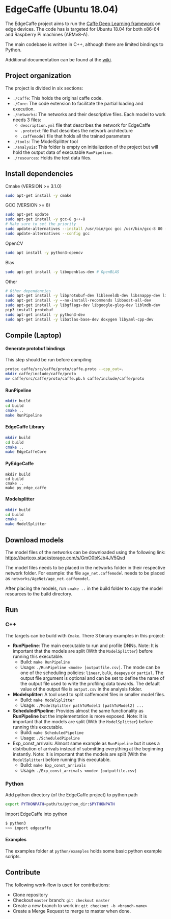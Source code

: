 # EdgeCaffe (Ubuntu 18.04)

The EdgeCaffe project aims to run the [Caffe Deep Learning framework](https://github.com/BVLC/caffe) on edge devices. The code has is targeted for Ubuntu 18.04 for both x86-64 and Raspberry Pi machines (ARMv8-A).

The main codebase is written in C++, although there are limited bindings to Python.

Additional documentation can be found at the [wiki](https://gitlab.com/bacox/edgecaffe/-/wikis/home).

## Project organization

The project is divided in six sections:

* `./caffe`: This holds the original caffe code.
* `./Core`: The code extension to facilitate the partial loading and execution.
* `./networks`: The networks and their descriptive files. Each model to work needs 3 files:
  * `description.yml` file that describes the network for EdgeCaffe
  * `.prototxt` file that describes the network architecture
  * `.caffemodel` file that holds all the trained parameters
* `./tools`: The ModelSplitter tool
* `./analysis`: This folder is empty on initialization of the project but will hold the output data of executable `RunPipeline`.
* `./resources`: Holds the test data files.

## Install dependencies

Cmake (VERSION  >= 3.1.0)

```bash
sudo apt-get install -y cmake
```

GCC (VERSION >= 8)

```bash
sudo apt-get update
sudo apt-get install -y gcc-8 g++-8
# Make sure to set the priority
sudo update-alternatives --install /usr/bin/gcc gcc /usr/bin/gcc-8 80 --slave /usr/bin/g++ g++ /usr/bin/g++-8 --slave /usr/bin/gcov gcov /usr/bin/gcov-8
sudo update-alternatives --config gcc
```

OpenCV

```bash
sudo apt install -y python3-opencv
```

Blas

```bash
sudo apt-get install -y libopenblas-dev # OpenBLAS
```

Other

```bash
# Other dependencies
sudo apt-get install -y libprotobuf-dev libleveldb-dev libsnappy-dev libopencv-dev libhdf5-serial-dev libboost-all-dev protobuf-compiler
sudo apt-get install -y —-no-install-recommends libboost-all-dev
sudo apt-get install -y libgflags-dev libgoogle-glog-dev liblmdb-dev
pip3 install protobuf
sudo apt-get install -y python3-dev
sudo apt-get install -y libatlas-base-dev doxygen libyaml-cpp-dev
```

## Compile (Laptop)

#### Generate protobuf bindings
This step should be run before compiling

```bash
protoc caffe/src/caffe/proto/caffe.proto --cpp_out=.
mkdir caffe/include/caffe/proto
mv caffe/src/caffe/proto/caffe.pb.h caffe/include/caffe/proto
```


#### RunPipeline

```bash
mkdir build
cd build
cmake ..
make RunPipeline
```

#### EdgeCaffe Library

```bash
mkdir build
cd build
cmake ..
make EdgeCaffeCore
```

#### PyEdgeCaffe

```
mkdir build
cd build
cmake ..
make py_edge_caffe
```

#### Modelsplitter

```bash
mkdir build
cd build
cmake ..
make ModelSplitter
```

## Download models

The model files of the networks can be downloaded using the following link: https://bartcox.stackstorage.com/s/GmO0bKJb4JV5Qvd

The model files needs to be placed in the networks folder in their respective network folder. For example: the file `age_net.caffemodel` needs to be placed as `networks/AgeNet/age_net.caffemodel`.

After placing the models, run `cmake ..` in the build folder to copy the model resources to the build directory.

## Run

### C++

The targets can be build with `Cmake`. There 3 binary examples in this project:

* **RunPipeline**: The main executable to run and profile DNNs. Note: It is important that the models are split (With the `ModelSplitter`) before running this executable.
  * Build: `make RunPipeline`
  * Usage: `./RunPipeline <mode> [outputfile.csv]`. The mode can be one of the scheduling policies: `linear`, `bulk`, `deepeye` or `partial`. The output file argument is optional and can be set to define the name of the output file used to write the profiling data towards. The default value of the output file is `output.csv` in the analysis folder.
* **Modelsplitter**: A tool used to split caffemodel files in smaller model files.
  * Build: `make ModelSplitter`
  * Usage: `./ModelSplitter pathToModel1 [pathToModel2] ...`
* **ScheduledPipeline**: Provides almost the same functionality as **RunPipeline** but the implementation is more exposed. Note: It is important that the models are split (With the `ModelSplitter`) before running this executable. 
  * Build: `make ScheduledPipeline`
  * Usage: `./ScheduledPipeline`
* Exp_const_arrivals: Almost same example as `RunPipeline` but it uses a distribution of arrivals instead of submitting everything at the beginning instantly. Note: It is important that the models are split (With the `ModelSplitter`) before running this executable.
  * Build: `make Exp_const_arrivals`
  * Usage: `./Exp_const_arrivals <mode> [outputfile.csv]`

### Python

Add python directory (of the EdgeCaffe project) to python path

```bash
export PYTHONPATH=path/to/python_dir:$PYTHONPATH
```

Import EdgeCaffe into python

```bash
$ python3
>>> import edgecaffe
```

#### Examples

The examples folder at `python/examples` holds some basic python example scripts.

## Contribute

The following work-flow is used for contributions:

* Clone repository
* Checkout `master` branch: `git checkout master`
* Create a new branch to work in: `git checkout -b <branch-name>`
* Create a Merge Request to merge to master when done.
